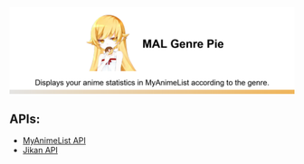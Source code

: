 <p align="center">
<img src="https://raw.githubusercontent.com/Zese07/mgp/main/img/banner.png"></img>
</p>

## APIs:
* [MyAnimeList API](https://myanimelist.net/apiconfig/references/api/v2)
* [Jikan API](https://jikan.moe/)
